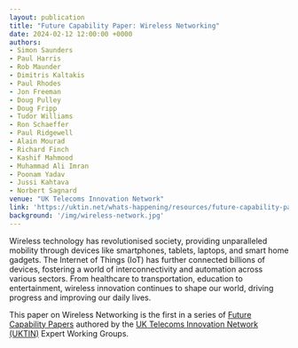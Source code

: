 ```yaml
---
layout: publication
title: "Future Capability Paper: Wireless Networking"
date: 2024-02-12 12:00:00 +0000
authors:
- Simon Saunders
- Paul Harris
- Rob Maunder
- Dimitris Kaltakis
- Paul Rhodes
- Jon Freeman
- Doug Pulley
- Doug Fripp
- Tudor Williams
- Ron Schaeffer
- Paul Ridgewell
- Alain Mourad
- Richard Finch
- Kashif Mahmood
- Muhammad Ali Imran
- Poonam Yadav
- Jussi Kahtava
- Norbert Sagnard
venue: "UK Telecoms Innovation Network"
link: 'https://uktin.net/whats-happening/resources/future-capability-paper-wireless-networking'
background: '/img/wireless-network.jpg'
---
```


Wireless technology has revolutionised society, providing unparalleled mobility through devices like smartphones, tablets, laptops, and smart home gadgets. The Internet of Things (IoT) has further connected billions of devices, fostering a world of interconnectivity and automation across various sectors. From healthcare to transportation, education to entertainment, wireless innovation continues to shape our world, driving progress and improving our daily lives.

This paper on Wireless Networking is the first in a series of [Future Capability Papers](https://uktin.net/whats-happening/news/everything-you-need-know-about-future-capability-papers) authored by the [UK Telecoms Innovation Network (UKTIN)](https://uktin.net/) Expert Working Groups.